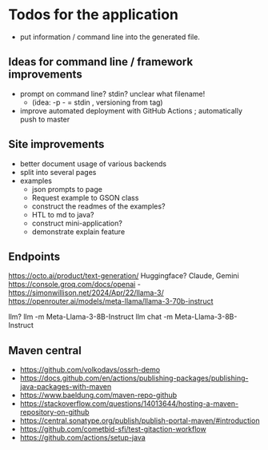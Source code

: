 # Todos for the application

- put information / command line into the generated file.

## Ideas for command line / framework improvements
- prompt on command line? stdin? unclear what filename!
  - (idea: -p - = stdin , versioning from tag)
- improve automated deployment with GitHub Actions ; automatically push to master

## Site improvements
- better document usage of various backends
- split into several pages
- examples
  - json prompts to page
  - Request example to GSON class
  - construct the readmes of the examples?
  - HTL to md to java?
  - construct mini-application?
  - demonstrate explain feature

## Endpoints

https://octo.ai/product/text-generation/
Huggingface?
Claude, Gemini
https://console.groq.com/docs/openai - https://simonwillison.net/2024/Apr/22/llama-3/
https://openrouter.ai/models/meta-llama/llama-3-70b-instruct

llm? llm -m Meta-Llama-3-8B-Instruct
llm chat -m Meta-Llama-3-8B-Instruct

## Maven central
- https://github.com/volkodavs/ossrh-demo
- https://docs.github.com/en/actions/publishing-packages/publishing-java-packages-with-maven
- https://www.baeldung.com/maven-repo-github
- https://stackoverflow.com/questions/14013644/hosting-a-maven-repository-on-github
- https://central.sonatype.org/publish/publish-portal-maven/#introduction
- https://github.com/cometbid-sfi/test-gitaction-workflow
- https://github.com/actions/setup-java
